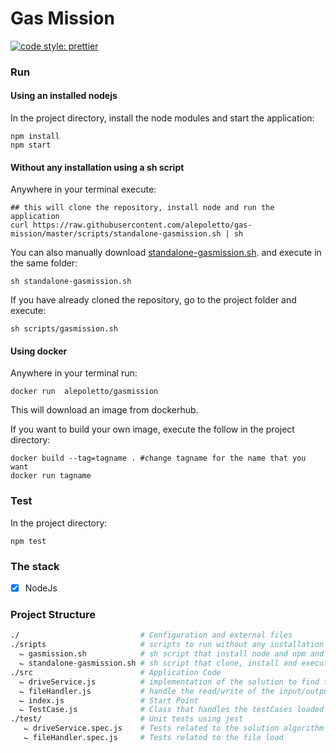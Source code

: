 # Gas Mission

[![code style: prettier](https://img.shields.io/badge/code_style-prettier-ff69b4.svg?style=flat-square)](https://github.com/prettier/prettier)

### Run

#### Using an installed nodejs

In the project directory, install the node modules and start the application:

```shell
npm install
npm start
```

#### Without any installation using a sh script

Anywhere in your terminal execute:

```shell
## this will clone the repository, install node and run the application
curl https://raw.githubusercontent.com/alepoletto/gas-mission/master/scripts/standalone-gasmission.sh | sh
```

You can also manually download [standalone-gasmission.sh](https://raw.githubusercontent.com/alepoletto/gas-mission/master/scripts/standalone-gasmission.sh). and execute in the same folder:

```shell
sh standalone-gasmission.sh
```

If you have already cloned the repository, go to the project folder and execute:

```shell
sh scripts/gasmission.sh
```

#### Using docker

Anywhere in your terminal run:

```shell
docker run  alepoletto/gasmission
```

This will download an image from dockerhub.

If you want to build your own image, execute the follow in the project directory:

```shell
docker build --tag=tagname . #change tagname for the name that you want
docker run tagname
```

### Test

In the project directory:

```shell
npm test
```

### The stack

- [x] NodeJs

### Project Structure

```sh
./                           # Configuration and external files
./sripts                     # scripts to run without any installation
  ⌙ gasmission.sh            # sh script that install node and npm and execute the project
  ⌙ standalone-gasmission.sh # sh script that clone, install and execute the project
./src                        # Application Code
  ⌙ driveService.js          # implementation of the solution to find the best path
  ⌙ fileHandler.js           # handle the read/write of the input/output files
  ⌙ index.js                 # Start Point
  ⌙ TestCase.js              # Class that handles the testCases loaded from the file
./test/                      # Unit tests using jest
   ⌙ driveService.spec.js    # Tests related to the solution algorithm
   ⌙ fileHandler.spec.js     # Tests related to the file load
```

